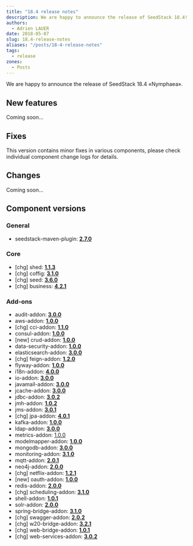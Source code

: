 ```yaml
---
title: "18.4 release notes"
description: We are happy to announce the release of SeedStack 18.4!
authors:
  - Adrien LAUER
date: 2018-05-07
slug: 18.4-release-notes
aliases: "/posts/18-4-release-notes"
tags:
  - release
zones:
  - Posts
---
```


We are happy to announce the release of SeedStack 18.4 «Nymphaea». 

## New features

Coming soon...

## Fixes

This version contains minor fixes in various components, please check individual component change logs for details.

## Changes

Coming soon...

## Component versions

### General

* seedstack-maven-plugin: **[2.7.0](https://github.com/seedstack/seedstack-maven-plugin/releases/tag/v2.7.0)**

### Core

* [chg] shed: **[1.1.3](https://github.com/seedstack/shed/releases/tag/v1.1.3)**
* [chg] coffig: **[3.1.0](https://github.com/seedstack/coffig/releases/tag/v3.1.0)**
* [chg] seed: **[3.6.0](https://github.com/seedstack/seed/releases/tag/v3.6.0)**
* [chg] business: **[4.2.1](https://github.com/seedstack/business/releases/tag/v4.2.1)**

### Add-ons

* audit-addon: **[3.0.0](https://github.com/seedstack/audit-addon/releases/tag/v3.0.0)**
* aws-addon: **[1.0.0](https://github.com/seedstack/aws-addon/releases/tag/v1.0.0)**
* [chg] cci-addon: **[1.1.0](https://github.com/seedstack/cci-addon/releases/tag/v1.1.0)**
* consul-addon: **[1.0.0](https://github.com/seedstack/consul-addon/releases/tag/v1.0.0)**
* [new] crud-addon: **[1.0.0](https://github.com/seedstack/crud-addon/releases/tag/v1.0.0)**
* data-security-addon: **[1.0.0](https://github.com/seedstack/data-security-addon/releases/tag/v1.0.0)**
* elasticsearch-addon: **[3.0.0](https://github.com/seedstack/elasticsearch-addon/releases/tag/v3.0.0)**
* [chg] feign-addon: **[1.2.0](https://github.com/seedstack/feign-addon/releases/tag/v1.2.0)**
* flyway-addon: **[1.0.0](https://github.com/seedstack/flyway-addon/releases/tag/v1.0.0)**
* i18n-addon: **[4.0.0](https://github.com/seedstack/i18n-addon/releases/tag/v4.0.0)**
* io-addon: **[3.0.0](https://github.com/seedstack/io-addon/releases/tag/v3.0.0)**
* javamail-addon: **[3.0.0](https://github.com/seedstack/javamail-addon/releases/tag/v3.0.0)**
* jcache-addon: **[3.0.0](https://github.com/seedstack/jcache-addon/releases/tag/v3.0.0)**
* jdbc-addon: **[3.0.2](https://github.com/seedstack/jdbc-addon/releases/tag/v3.0.2)**
* jmh-addon: **[1.0.2](https://github.com/seedstack/jmh-addon/releases/tag/v1.0.2)**
* jms-addon: **[3.0.1](https://github.com/seedstack/jms-addon/releases/tag/v3.0.1)**
* [chg] jpa-addon: **[4.0.1](https://github.com/seedstack/jpa-addon/releases/tag/v4.0.1)**
* kafka-addon: **[1.0.0](https://github.com/seedstack/kafka-addon/releases/tag/v1.0.0)**
* ldap-addon: **[3.0.0](https://github.com/seedstack/ldap-addon/releases/tag/v3.0.0)**
* metrics-addon: [1.0.0](https://github.com/seedstack/metrics-addon/releases/tag/v1.0.0)
* modelmapper-addon: **[1.0.0](https://github.com/seedstack/modelmapper-addon/releases/tag/v1.0.0)**
* mongodb-addon: **[3.0.0](https://github.com/seedstack/mongodb-addon/releases/tag/v3.0.0)**
* monitoring-addon: **[3.1.0](https://github.com/seedstack/monitoring-addon/releases/tag/v3.1.0)**
* mqtt-addon: **[2.0.1](https://github.com/seedstack/mqtt-addon/releases/tag/v2.0.1)**
* neo4j-addon: **[2.0.0](https://github.com/seedstack/neo4j-addon/releases/tag/v2.0.0)**
* [chg] netflix-addon: **[1.2.1](https://github.com/seedstack/netflix-addon/releases/tag/v1.2.1)**
* [new] oauth-addon: **[1.0.0](https://github.com/seedstack/oauth-addon/releases/tag/v1.0.0)**
* redis-addon: **[2.0.0](https://github.com/seedstack/redis-addon/releases/tag/v2.0.0)**
* [chg] scheduling-addon: **[3.1.0](https://github.com/seedstack/scheduling-addon/releases/tag/v3.1.0)**
* shell-addon: **[1.0.1](https://github.com/seedstack/shell-addon/releases/tag/v1.0.1)**
* solr-addon: **[2.0.0](https://github.com/seedstack/solr-addon/releases/tag/v2.0.0)**
* spring-bridge-addon: **[3.1.0](https://github.com/seedstack/spring-bridge-addon/releases/tag/v3.1.0)**
* [chg] swagger-addon: **[2.0.2](https://github.com/seedstack/swagger-addon/releases/tag/v2.0.2)**
* [chg] w20-bridge-addon: **[3.2.1](https://github.com/seedstack/w20-bridge-addon/releases/tag/v3.2.1)**
* [chg] web-bridge-addon: **[1.0.1](https://github.com/seedstack/web-bridge-addon/releases/tag/v1.0.1)**
* [chg] web-services-addon: **[3.0.2](https://github.com/seedstack/web-services-addon/releases/tag/v3.0.2)**

